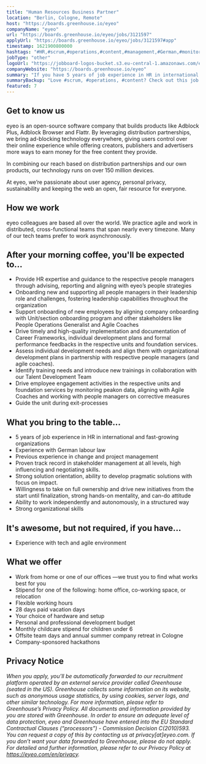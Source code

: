 ```yaml
---
title: "Human Resources Business Partner"
location: "Berlin, Cologne, Remote"
host: "https://boards.greenhouse.io/eyeo"
companyName: "eyeo"
url: "https://boards.greenhouse.io/eyeo/jobs/3121597"
applyUrl: "https://boards.greenhouse.io/eyeo/jobs/3121597#app"
timestamp: 1621900800000
hashtags: "#HR,#scrum,#operations,#content,#management,#German,#monitoring"
jobType: "other"
logoUrl: "https://jobboard-logos-bucket.s3.eu-central-1.amazonaws.com/eyeo"
companyWebsite: "https://boards.greenhouse.io/eyeo"
summary: "If you have 5 years of job experience in HR in international and fast-growing organizations, Eyeo has a job opening for a Human Resources Business Partner"
summaryBackup: "Love #scrum, #operations, #content? Check out this job post!"
featured: 7
---
```


## Get to know us

eyeo is an open-source software company that builds products like Adblock Plus, Adblock Browser and Flattr. By leveraging distribution partnerships, we bring ad-blocking technology everywhere, giving users control over their online experience while offering creators, publishers and advertisers more ways to earn money for the free content they provide.

In combining our reach based on distribution partnerships and our own products, our technology runs on over 150 million devices.

At eyeo, we’re passionate about user agency, personal privacy, sustainability and keeping the web an open, fair resource for everyone.

## How we work

eyeo colleagues are based all over the world. We practice agile and work in distributed, cross-functional teams that span nearly every timezone. Many of our tech teams prefer to work asynchronously.

## After your morning coffee, you'll be expected to...

*   Provide HR expertise and guidance to the respective people managers through advising, reporting and aligning with eyeo’s people strategies
*   Onboarding new and supporting all people managers in their leadership role and challenges, fostering leadership capabilities throughout the organization
*   Support onboarding of new employees by aligning company onboarding with Unit/section onboarding program and other stakeholders like People Operations Generalist and Agile Coaches
*   Drive timely and high-quality implementation and documentation of Career Frameworks, individual development plans and formal performance feedbacks in the respective units and foundation services.
*   Assess individual development needs and align them with organizational development plans in partnership with respective people managers (and agile coaches).
*   Identify training needs and introduce new trainings in collaboration with our Talent Development Team
*   Drive employee engagement activities in the respective units and foundation services by monitoring peakon data, aligning with Agile Coaches and working with people managers on corrective measures
*   Guide the unit during exit-processes

## What you bring to the table...

*   5 years of job experience in HR in international and fast-growing organizations
*   Experience with German labour law 
*   Previous experience in change and project management 
*   Proven track record in stakeholder management at all levels, high influencing and negotiating skills. 
*   Strong solution orientation, ability to develop pragmatic solutions with focus on impact.
*   Willingness to take on full ownership and drive new initiatives from the start until finalization, strong hands-on mentality, and can-do attitude 
*   Ability to work independently and autonomously, in a structured way 
*   Strong organizational skills

## It's awesome, but not required, if you have...

*   Experience with tech and agile environment 

## What we offer

*   Work from home or one of our offices —we trust you to find what works best for you
*   Stipend for one of the following: home office, co-working space, or relocation
*   Flexible working hours
*   28 days paid vacation days 
*   Your choice of hardware and setup
*   Personal and professional development budget
*   Monthly childcare stipend for children under 6
*   Offsite team days and annual summer company retreat in Cologne
*   Company-sponsored hackathons

## Privacy Notice

_When you apply, you’ll be automatically forwarded to our recruitment platform operated by an external service provider called Greenhouse (seated in the US). Greenhouse collects some information on its website, such as anonymous usage statistics, by using cookies, server logs, and other similar technology. For more information, please refer to Greenhouse’s Privacy Policy. All documents and information provided by you are stored with Greenhouse. In order to ensure an adequate level of data protection, eyeo and Greenhouse have entered into the EU Standard Contractual Clauses (“processors”) - Commission Decision C(2010)593. You can request a copy of this by contacting us at privacy\[at\]eyeo.com. If you don’t want your data forwarded to Greenhouse, please do not apply. For detailed and further information, please refer to our Privacy Policy at https://eyeo.com/en/privacy._
